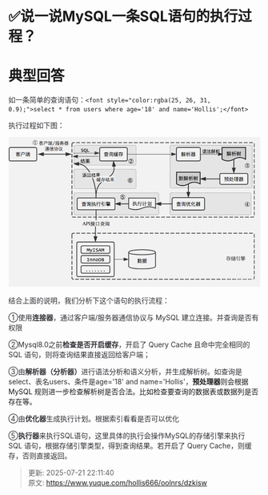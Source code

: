 # ✅说一说MySQL一条SQL语句的执行过程？

# 典型回答
<font style="color:rgba(25, 26, 31, 0.9);">如一条简单的查询语句：</font>`<font style="color:rgba(25, 26, 31, 0.9);">select * from users where age='18' and name='Hollis';</font>`

<font style="color:rgba(25, 26, 31, 0.9);"></font>

<font style="color:rgba(25, 26, 31, 0.9);">执行过程如下图：</font>

<font style="color:rgba(25, 26, 31, 0.9);"></font>

![1676276921091-c44ad9b7-f173-4099-9bed-39486d5dbd07.png](./img/HZx3ePsO37vKVvij/1676276921091-c44ad9b7-f173-4099-9bed-39486d5dbd07-186009.png)

<font style="color:rgba(25, 26, 31, 0.9);"></font>

<font style="color:rgba(25, 26, 31, 0.9);">结合上面的说明，我们分析下这个语句的执行流程：</font>

<font style="color:rgba(25, 26, 31, 0.9);">①使用</font>**<font style="color:rgba(25, 26, 31, 0.9);">连接器</font>**<font style="color:rgba(25, 26, 31, 0.9);">，通过客户端/服务器通信协议与 MySQL 建立连接。并查询是否有权限</font>

<font style="color:rgba(25, 26, 31, 0.9);">②Mysql8.0之前</font>**<font style="color:rgba(25, 26, 31, 0.9);">检查是否开启缓存</font>**<font style="color:rgba(25, 26, 31, 0.9);">，开启了 Query Cache 且命中完全相同的 SQL 语句，则将查询结果直接返回给客户端；</font>

<font style="color:rgba(25, 26, 31, 0.9);">③由</font>**<font style="color:rgba(25, 26, 31, 0.9);">解析器（分析器）</font>**<font style="color:rgba(25, 26, 31, 0.9);">进行语法分析和语义分析，并生成解析树。如查询是select、表名users、条件是age='18' and name='Hollis'，</font>**预处理器**则会根据 MySQL 规则进一步检查解析树是否合法。比如检查要查询的数据表或数据列是否存在等。

<font style="color:rgba(25, 26, 31, 0.9);">④由</font>**<font style="color:rgba(25, 26, 31, 0.9);">优化器</font>**<font style="color:rgba(25, 26, 31, 0.9);">生成执行计划。根据索引看看是否可以优化</font>

<font style="color:rgba(25, 26, 31, 0.9);">⑤</font>**<font style="color:rgba(25, 26, 31, 0.9);">执行器</font>**<font style="color:rgba(25, 26, 31, 0.9);">来执行SQL语句，这里具体的执行会操作MySQL的存储引擎来执行 SQL 语句，根据存储引擎类型，得到查询结果。若开启了 Query Cache，则缓存，否则直接返回。</font>

  




> 更新: 2025-07-21 22:11:40  
> 原文: <https://www.yuque.com/hollis666/oolnrs/dzkisw>